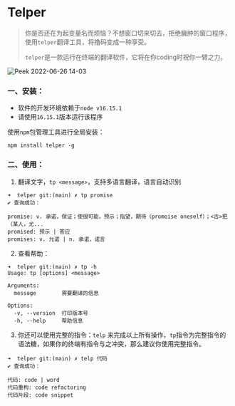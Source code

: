 # Telper

> 你是否还在为起变量名而烦恼？不想窗口切来切去，拒绝臃肿的窗口程序，使用`telper`翻译工具，将撸码变成一种享受。
>
> `telper`是一款运行在终端的翻译软件，它将在你coding时祝你一臂之力。

![Peek 2022-06-26 14-03](https://tvax3.sinaimg.cn/large/0087ufIQgy1h3lm1b4a2dg30wp0mpk43.gif)

### 一、安装：

- 软件的开发环境依赖于`node v16.15.1`
- 请使用`16.15.1`版本运行该程序

使用`npm`包管理工具进行全局安装：

``` shell
npm install telper -g 
```

### 二、使用：

1. 翻译文字，`tp <message>`，支持多语言翻译，语言自动识别

``` shell
➜  telper git:(main) ✗ tp promise
✔ 查询成功：

promise: v. 承诺，保证；使很可能，预示；指望，期待（promoise oneself）；<古>把（某人，尤...
promised: 预示 | 答应
promises: v. 允诺 | n. 承诺，诺言
```

2. 查看帮助：

``` shell
➜  telper git:(main) ✗ tp -h  
Usage: tp [options] <message>

Arguments:
  message        需要翻译的信息

Options:
  -v, --version  打印版本号
  -h, --help     帮助信息
```

3. 你还可以使用完整的指令：`telp` 来完成以上所有操作，`tp`指令为完整指令的语法糖，如果你的终端有指令与之冲突，那么建议你使用完整指令。

``` shell
➜  telper git:(main) ✗ telp 代码        
✔ 查询成功：

代码: code | word
代码重构: code refactoring
代码片段: code snippet
```

